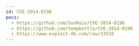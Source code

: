 ```yaml
---
id: CVE-2014-0196
pocs:
  - https://github.com/SunRain/CVE-2014-0196
  - https://github.com/tempbottle/CVE-2014-0196
  - https://www.exploit-db.com/raw/33516
---
```


